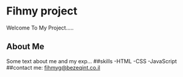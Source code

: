 # Fihmy  project
Welcome To My Project.....
## About Me
Some text about me and my exp...
##skills
-HTML
-CSS
-JavaScript
##contact me:
fihmyg@bezeqint.co.il
